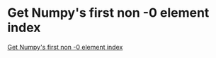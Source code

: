 # Get Numpy's first non -0 element index
[Get Numpy's first non -0 element index](https://aiwithcloud.com/?p=1352)